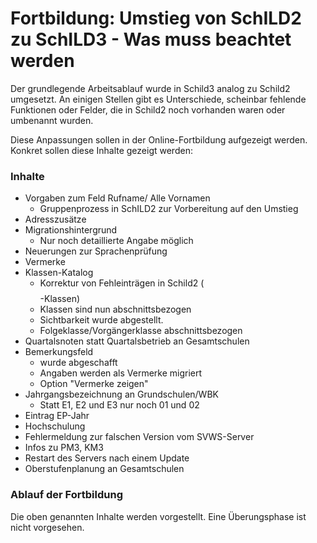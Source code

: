 # Fortbildung: Umstieg von SchILD2 zu SchILD3 - Was muss beachtet werden

Der grundlegende Arbeitsablauf wurde in Schild3 analog zu Schild2 umgesetzt. An einigen Stellen gibt es Unterschiede, scheinbar fehlende Funktionen oder Felder, die in Schild2 noch vorhanden waren oder umbenannt wurden.

Diese Anpassungen sollen in der Online-Fortbildung aufgezeigt werden. Konkret sollen diese Inhalte gezeigt werden:

### Inhalte
+ Vorgaben zum Feld Rufname/ Alle Vornamen  
    + Gruppenprozess in SchILD2 zur Vorbereitung auf den Umstieg
+ Adresszusätze
+ Migrationshintergrund 
    + Nur noch detaillierte Angabe möglich
+ Neuerungen zur Sprachenprüfung
+ Vermerke
+ Klassen-Katalog 
    + Korrektur von Fehleinträgen in Schild2 ($$$$-Klassen)
    + Klassen sind nun abschnittsbezogen
    + Sichtbarkeit wurde abgestellt.
    + Folgeklasse/Vorgängerklasse abschnittsbezogen
+ Quartalsnoten statt Quartalsbetrieb an Gesamtschulen
+ Bemerkungsfeld
    + wurde abgeschafft
    + Angaben werden als Vermerke migriert
    + Option "Vermerke zeigen"
+ Jahrgangsbezeichnung an Grundschulen/WBK
    + Statt E1, E2 und E3 nur noch 01 und 02 
+ Eintrag EP-Jahr
+ Hochschulung
+ Fehlermeldung zur falschen Version vom SVWS-Server
+ Infos zu PM3, KM3
+ Restart des Servers nach einem Update
+ Oberstufenplanung an Gesamtschulen




### Ablauf der Fortbildung
Die oben genannten Inhalte werden vorgestellt. Eine Überungsphase ist nicht vorgesehen.











